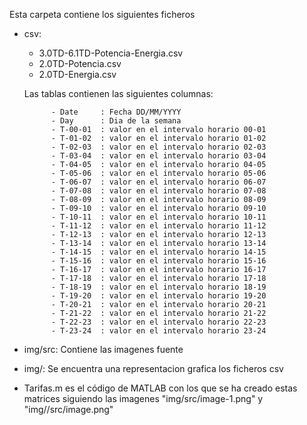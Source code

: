Esta carpeta contiene los siguientes ficheros
- csv: 
     - 3.0TD-6.1TD-Potencia-Energia.csv
     - 2.0TD-Potencia.csv
     - 2.0TD-Energia.csv
       
    Las tablas contienen las siguientes columnas: 

            - Date     : Fecha DD/MM/YYYY
            - Day      : Dia de la semana
            - T-00-01  : valor en el intervalo horario 00-01 
            - T-01-02  : valor en el intervalo horario 01-02
            - T-02-03  : valor en el intervalo horario 02-03
            - T-03-04  : valor en el intervalo horario 03-04
            - T-04-05  : valor en el intervalo horario 04-05
            - T-05-06  : valor en el intervalo horario 05-06
            - T-06-07  : valor en el intervalo horario 06-07
            - T-07-08  : valor en el intervalo horario 07-08
            - T-08-09  : valor en el intervalo horario 08-09
            - T-09-10  : valor en el intervalo horario 09-10
            - T-10-11  : valor en el intervalo horario 10-11
            - T-11-12  : valor en el intervalo horario 11-12
            - T-12-13  : valor en el intervalo horario 12-13
            - T-13-14  : valor en el intervalo horario 13-14
            - T-14-15  : valor en el intervalo horario 14-15
            - T-15-16  : valor en el intervalo horario 15-16
            - T-16-17  : valor en el intervalo horario 16-17
            - T-17-18  : valor en el intervalo horario 17-18
            - T-18-19  : valor en el intervalo horario 18-19
            - T-19-20  : valor en el intervalo horario 19-20
            - T-20-21  : valor en el intervalo horario 20-21
            - T-21-22  : valor en el intervalo horario 21-22
            - T-22-23  : valor en el intervalo horario 22-23
            - T-23-24  : valor en el intervalo horario 23-24

- img/src: 
    Contiene las imagenes fuente

- img/: 
    Se encuentra una representacion grafica los ficheros csv

- Tarifas.m es el código de MATLAB con los que se ha creado estas matrices siguiendo las imagenes  "img/src/image-1.png" y "img//src/image.png"
